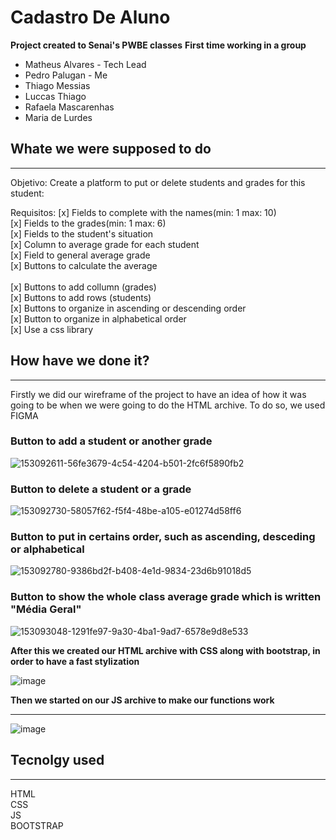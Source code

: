 # Cadastro De Aluno

<b>Project created to Senai's PWBE classes</b>
<b>First time working in a group</b>
<ul>
  <li>Matheus Alvares - Tech Lead</li>
  <li>Pedro Palugan - Me</li>
  <li>Thiago Messias</li>
  <li>Luccas Thiago</li>
  <li>Rafaela Mascarenhas</li>
  <li>Maria de Lurdes</li>
</ul>


## Whate we were supposed to do
<hr>

Objetivo:
 	Create a platform to put or delete students and grades for this student:

Requisitos:
	[x] Fields to complete with the names(min: 1 max: 10)<br>
	[x] Fields to the grades(min: 1 max: 6)<br>
	[x] Fields to the student's situation<br>
	[x] Column to average grade for each student<br>
	[x] Field to general average grade<br>
	[x] Buttons to calculate the average<br><br>
	[x] Buttons to add collumn (grades)<br>
	[x] Buttons to add rows (students)<br>
	[x] Buttons to organize in ascending or descending order<br>
	[x] Button to organize in alphabetical order<br>
	[x] Use a css library

## How have we done it?
<hr>
Firstly we did our wireframe of the project to have an idea of how it was going to be when we were going to do the HTML archive. To do so, we used FIGMA


<h3>Button to add a student or another grade</h3>

![153092611-56fe3679-4c54-4204-b501-2fc6f5890fb2](https://user-images.githubusercontent.com/88800549/153093295-5c92025d-a1ba-4e0c-a970-4397f67771bb.png)


<h3>Button to delete a student or a grade</h3>

![153092730-58057f62-f5f4-48be-a105-e01274d58ff6](https://user-images.githubusercontent.com/88800549/153093309-e43c4bb8-9d1a-4c8f-aedd-fdd765c56268.png)



<h3>Button to put in certains order, such as ascending, desceding or alphabetical</h3>

![153092780-9386bd2f-b408-4e1d-9834-23d6b91018d5](https://user-images.githubusercontent.com/88800549/153093341-9dfb3838-339b-4a90-83a2-116a872fa1a3.png)

<h3>Button to show the whole class average grade which is written "Média Geral"</h3>

![153093048-1291fe97-9a30-4ba1-9ad7-6578e9d8e533](https://user-images.githubusercontent.com/88800549/153093361-df8d488f-f481-4ab5-a986-e787dab2ccba.png)


<b>After this we created our HTML archive with CSS along with bootstrap, in order to have a fast stylization</b>

![image](https://user-images.githubusercontent.com/88800549/153093585-d398283a-919a-47d9-8e77-a7cd4b26fe49.png)


<b>Then we started on our JS archive to make our functions work</b>
<hr>

![image](https://user-images.githubusercontent.com/88800549/153094233-0c69fd22-5ad9-4867-a8ef-9804a5b65332.png)


## Tecnolgy used
<hr>
HTML<br>
CSS<br>
JS<br>
BOOTSTRAP
